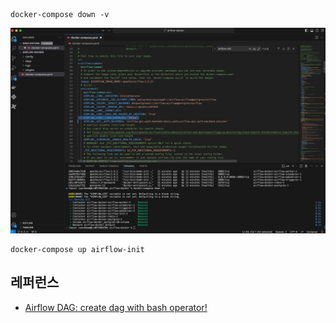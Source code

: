 
```
docker-compose down -v
```

![](https://github.com/gnosia93/airflow-on-aws/blob/main/airflow-docker/images/docker-compose-1.png)


```
docker-compose up airflow-init
```


## 레퍼런스 ##

* [Airflow DAG: create dag with bash operator!](https://www.youtube.com/watch?v=CLkzXrjrFKg&list=PLwFJcsJ61oujAqYpMp1kdUBcPG0sE0QMT&index=6)
